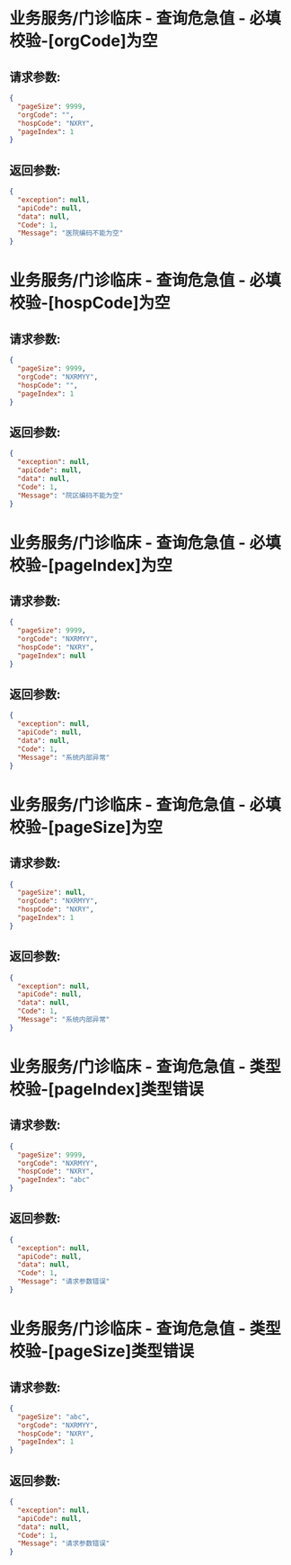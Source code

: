 
# 业务服务/门诊临床 - 查询危急值 - 必填校验-[orgCode]为空
## 请求参数:
``` json
{
  "pageSize": 9999,
  "orgCode": "",
  "hospCode": "NXRY",
  "pageIndex": 1
}
```
## 返回参数:
``` json
{
  "exception": null,
  "apiCode": null,
  "data": null,
  "Code": 1,
  "Message": "医院编码不能为空"
}
```
# 业务服务/门诊临床 - 查询危急值 - 必填校验-[hospCode]为空
## 请求参数:
``` json
{
  "pageSize": 9999,
  "orgCode": "NXRMYY",
  "hospCode": "",
  "pageIndex": 1
}
```
## 返回参数:
``` json
{
  "exception": null,
  "apiCode": null,
  "data": null,
  "Code": 1,
  "Message": "院区编码不能为空"
}
```
# 业务服务/门诊临床 - 查询危急值 - 必填校验-[pageIndex]为空
## 请求参数:
``` json
{
  "pageSize": 9999,
  "orgCode": "NXRMYY",
  "hospCode": "NXRY",
  "pageIndex": null
}
```
## 返回参数:
``` json
{
  "exception": null,
  "apiCode": null,
  "data": null,
  "Code": 1,
  "Message": "系统内部异常"
}
```
# 业务服务/门诊临床 - 查询危急值 - 必填校验-[pageSize]为空
## 请求参数:
``` json
{
  "pageSize": null,
  "orgCode": "NXRMYY",
  "hospCode": "NXRY",
  "pageIndex": 1
}
```
## 返回参数:
``` json
{
  "exception": null,
  "apiCode": null,
  "data": null,
  "Code": 1,
  "Message": "系统内部异常"
}
```
# 业务服务/门诊临床 - 查询危急值 - 类型校验-[pageIndex]类型错误
## 请求参数:
``` json
{
  "pageSize": 9999,
  "orgCode": "NXRMYY",
  "hospCode": "NXRY",
  "pageIndex": "abc"
}
```
## 返回参数:
``` json
{
  "exception": null,
  "apiCode": null,
  "data": null,
  "Code": 1,
  "Message": "请求参数错误"
}
```
# 业务服务/门诊临床 - 查询危急值 - 类型校验-[pageSize]类型错误
## 请求参数:
``` json
{
  "pageSize": "abc",
  "orgCode": "NXRMYY",
  "hospCode": "NXRY",
  "pageIndex": 1
}
```
## 返回参数:
``` json
{
  "exception": null,
  "apiCode": null,
  "data": null,
  "Code": 1,
  "Message": "请求参数错误"
}
```